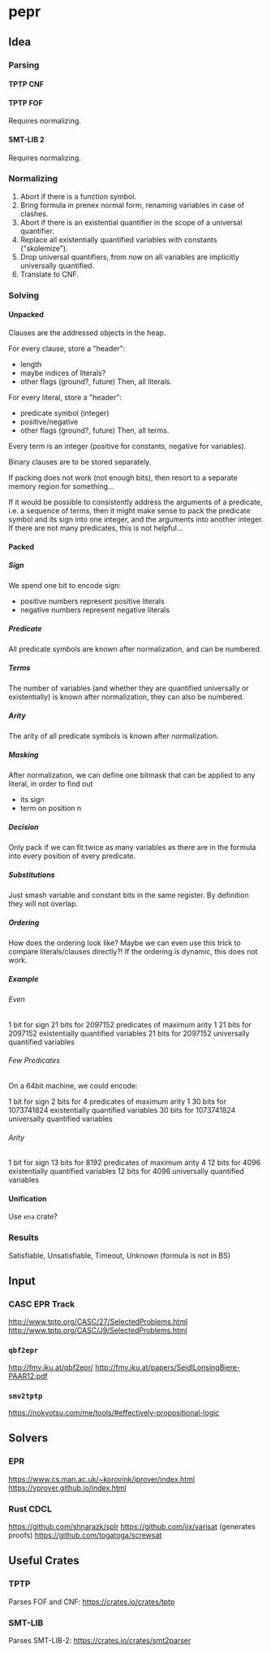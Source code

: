 # pepr

## Idea

### Parsing

#### TPTP CNF

#### TPTP FOF

Requires normalizing.

#### SMT-LIB 2

Requires normalizing.

### Normalizing

 1. Abort if there is a function symbol.
 2. Bring formula in prenex normal form, renaming variables in case of clashes.
 3. Abort if there is an existential quantifier in the scope of a universal quantifier.
 4. Replace all existentially quantified variables with constants ("skolemize").
 5. Drop universal quantifiers, from now on all variables are implicitly universally quantified.
 6. Translate to CNF.

### Solving

#### Unpacked

Clauses are the addressed objects in the heap.

For every clause, store a "header":
 - length
 - maybe indices of literals?
 - other flags (ground?, future)
Then, all literals.
 
For every literal, store a "header":
 - predicate symbol (integer)
 - positive/negative
 - other flags (ground?, future)
Then, all terms.

Every term is an integer (positive for constants, negative for variables).

Binary clauses are to be stored separately.

If packing does not work (not enough bits), then resort to a separate memory region for something...

If it would be possible to consistently address the arguments of a predicate, i.e. a sequence of
terms, then it might make sense to pack the predicate symbol and its sign into one integer, and
the arguments into another integer. If there are not many predicates, this is not helpful...

#### Packed

##### Sign

We spend one bit to encode sign:
 * positive numbers represent positive literals
 * negative numbers represent negative literals

##### Predicate

All predicate symbols are known after normalization, and can be numbered.

##### Terms

The number of variables (and whether they are quantified universally or existentially)
is known after normalization, they can also be numbered.

##### Arity

The arity of all predicate symbols is known after normalization.

##### Masking

After normalization, we can define one bitmask that can be applied to any literal,
in order to find out
 * its sign
 * term on position n

##### Decision

Only pack if we can fit twice as many variables as there are in the formula
into every position of every predicate.

##### Substitutions

Just smash variable and constant bits in the same register.
By definition they will not overlap.

##### Ordering

How does the ordering look like? Maybe we can even use this trick to compare
literals/clauses directly?! If the ordering is dynamic, this does not work.

##### Example

###### Even

  1 bit for sign
 21 bits for 2097152 predicates of maximum arity 1
 21 bits for 2097152 existentially quantified variables
 21 bits for 2097152 universally quantified variables

###### Few Predicates

On a 64bit machine, we could encode:

 1 bit  for sign
 2 bits for 4 predicates of maximum arity 1
30 bits for 1073741824 existentially quantified variables
30 bits for 1073741824 universally quantified variables

###### Arity

  1 bit for sign
 13 bits for 8192 predicates of maximum arity 4
 12 bits for 4096 existentially quantified variables
 12 bits for 4096 universally quantified variables

#### Unification

Use `ena` crate?

### Results

Satisfiable, Unsatisfiable, Timeout, Unknown (formula is not in BS)

## Input

### CASC EPR Track

http://www.tptp.org/CASC/27/SelectedProblems.html
http://www.tptp.org/CASC/J9/SelectedProblems.html

### `qbf2epr`

http://fmv.jku.at/qbf2epr/
http://fmv.jku.at/papers/SeidlLonsingBiere-PAAR12.pdf

### `smv2tptp`

https://nokyotsu.com/me/tools/#effectively-propositional-logic

## Solvers

### EPR

https://www.cs.man.ac.uk/~korovink/iprover/index.html
https://vprover.github.io/index.html

### Rust CDCL

https://github.com/shnarazk/splr
https://github.com/jix/varisat (generates proofs)
https://github.com/togatoga/screwsat

## Useful Crates

### TPTP

Parses FOF and CNF: https://crates.io/crates/tptp

### SMT-LIB

Parses SMT-LIB-2: https://crates.io/crates/smt2parser
